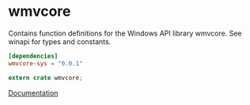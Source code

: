 # wmvcore #
Contains function definitions for the Windows API library wmvcore. See winapi for types and constants.

```toml
[dependencies]
wmvcore-sys = "0.0.1"
```

```rust
extern crate wmvcore;
```

[Documentation](https://retep998.github.io/doc/winapi/wmvcore/)
